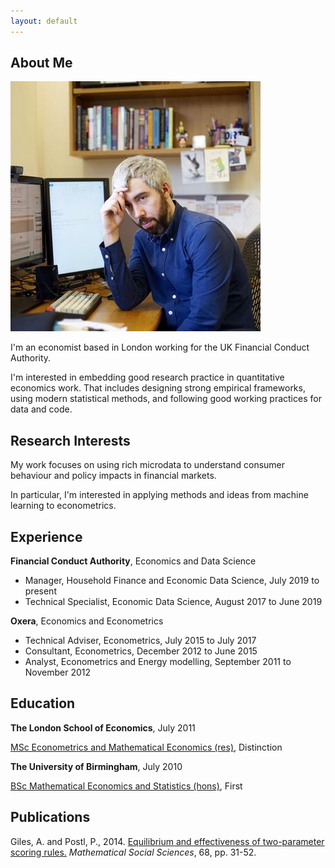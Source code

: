 ```yaml
---
layout: default
---
```


## About Me

<img class="profile-picture" src="profile.jpg">

I'm an economist based in London working for the UK Financial Conduct Authority.

I'm interested in embedding good research practice
in quantitative economics work. That includes designing
strong empirical frameworks, using modern statistical methods, 
and following good working practices for data and code.

## Research Interests

My work focuses on using rich microdata to understand consumer behaviour and 
policy impacts in financial markets.

In particular, I'm interested in applying methods and ideas from machine 
learning to econometrics.

## Experience

**Financial Conduct Authority**, Economics and Data Science

* Manager, Household Finance and Economic Data Science, July 2019 to present
* Technical Specialist, Economic Data Science, August 2017 to June 2019

**Oxera**, Economics and Econometrics

* Technical Adviser, Econometrics, July 2015 to July 2017
* Consultant, Econometrics, December 2012 to June 2015
* Analyst, Econometrics and Energy modelling, September 2011 to November 2012

## Education

**The London School of Economics**, July 2011

[MSc Econometrics and Mathematical Economics (res)](http://www.lse.ac.uk/study-at-lse/Graduate/Degree-programmes-2018/MSc-Econometrics-and-Mathematical-Economics), Distinction

**The University of Birmingham**, July 2010
  
[BSc Mathematical Economics and Statistics (hons)](http://www.birmingham.ac.uk/undergraduate/courses/econ/maths-econ-stats-bsc.aspx), First

## Publications

Giles, A. and Postl, P., 2014. [Equilibrium and effectiveness of two-parameter scoring rules.](http://dx.doi.org/10.1016/j.mathsocsci.2013.12.003) *Mathematical Social Sciences*, 68, pp. 31-52.